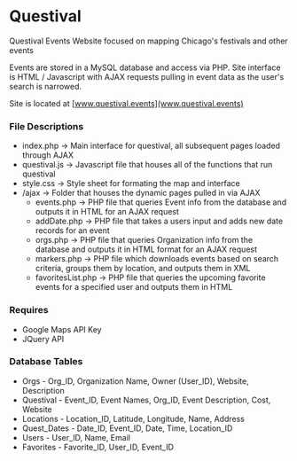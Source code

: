 # Questival
Questival Events Website focused on mapping Chicago's festivals and other events

Events are stored in a MySQL database and access via PHP. Site interface is HTML / Javascript with AJAX requests pulling in event data as the user's search is narrowed.

Site is located at [www.questival.events](www.questival.events)

### File Descriptions
  * index.php -> Main interface for questival, all subsequent pages loaded through AJAX
  * questival.js -> Javascript file that houses all of the functions that run questival
  * style.css -> Style sheet for formating the map and interface
  * /ajax -> Folder that houses the dynamic pages pulled in via AJAX
    * events.php -> PHP file that queries Event info from the database and outputs it in HTML for an AJAX request
    * addDate.php -> PHP file that takes a users input and adds new date records for an event
    * orgs.php -> PHP file that queries Organization info from the database and outputs it in HTML format for an AJAX request
    * markers.php -> PHP file which downloads events based on search criteria, groups them by location, and outputs them in XML
    * favoritesList.php -> PHP file that queries the upcoming favorite events for a specified user and outputs them in HTML

### Requires
  * Google Maps API Key
  * JQuery API

### Database Tables
  * Orgs - Org_ID, Organization Name, Owner (User_ID), Website, Description
  * Questival - Event_ID, Event Names, Org_ID, Event Description, Cost, Website
  * Locations - Location_ID, Latitude, Longitude, Name, Address
  * Quest_Dates - Date_ID, Event_ID, Date, Time, Location_ID
  * Users - User_ID, Name, Email
  * Favorites - Favorite_ID, User_ID, Event_ID
